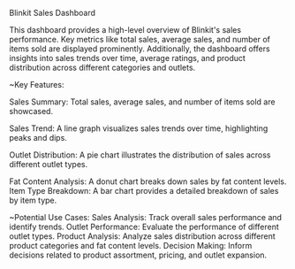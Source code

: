 Blinkit Sales Dashboard

This dashboard provides a high-level overview of Blinkit's sales performance. Key metrics like total sales, average sales, and number of items sold are displayed prominently. Additionally, the dashboard offers insights into sales trends over time, average ratings, and product distribution across different categories and outlets.

~Key Features:

Sales Summary: Total sales, average sales, and number of items sold are showcased.

Sales Trend: A line graph visualizes sales trends over time, highlighting peaks and dips.

Outlet Distribution: A pie chart illustrates the distribution of sales across different outlet types.

Fat Content Analysis: A donut chart breaks down sales by fat content levels.
Item Type Breakdown: A bar chart provides a detailed breakdown of sales by item type.

~Potential Use Cases:
Sales Analysis: Track overall sales performance and identify trends.
Outlet Performance: Evaluate the performance of different outlet types.
Product Analysis: Analyze sales distribution across different product categories and fat content levels.
Decision Making: Inform decisions related to product assortment, pricing, and outlet expansion.
